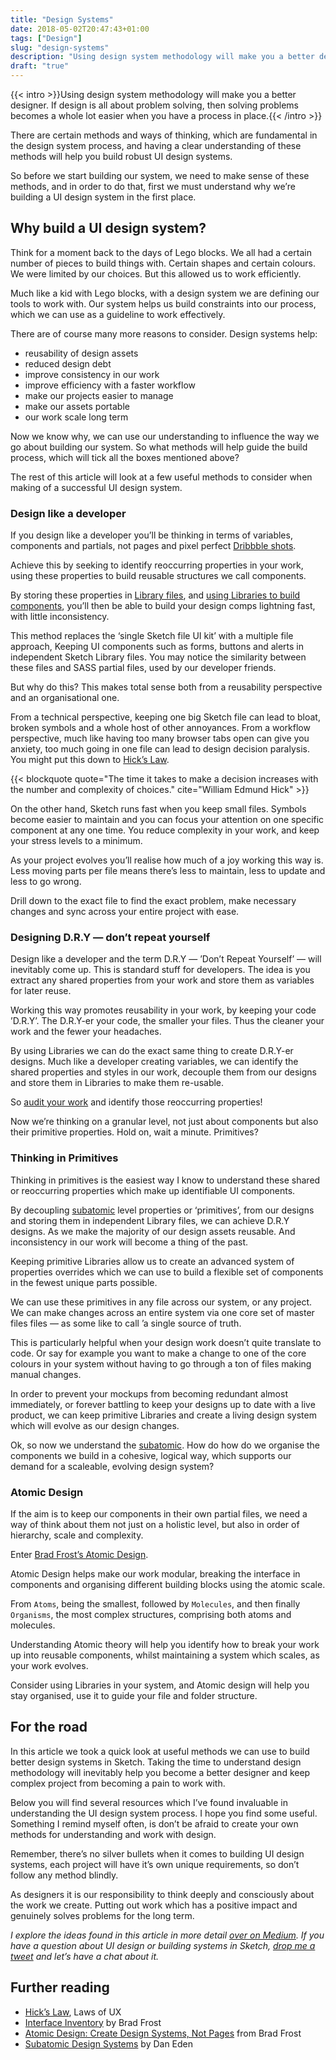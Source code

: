 ```yaml
---
title: "Design Systems"
date: 2018-05-02T20:47:43+01:00
tags: ["Design"]
slug: "design-systems"
description: "Using design system methodology will make you a better designer. In this piece you’ll learn some key methods to help you design in systems."
draft: "true"
---
```


{{< intro >}}Using design system methodology will make you a better designer. If design is all about problem solving, then solving problems becomes a whole lot easier when you have a process in place.{{< /intro >}}

There are certain methods and ways of thinking, which are fundamental in the design system process, and having a clear understanding of these methods will help you build robust UI design systems.

So before we start building our system, we need to make sense of these methods, and in order to do that, first we must understand why we’re building a UI design system in the first place.

## Why build a UI design system?

Think for a moment back to the days of Lego blocks. We all had a certain number of pieces to build things with. Certain shapes and certain colours. We were limited by our choices. But this allowed us to work efficiently.

Much like a kid with Lego blocks, with a design system we are defining our tools to work with. Our system helps us build constraints into our process, which we can use as a guideline to work effectively.

There are of course many more reasons to consider. Design systems help:

- reusability of design assets
- reduced design debt
- improve consistency in our work
- improve efficiency with a faster workflow
- make our projects easier to manage
- make our assets portable
- our work scale long term

Now we know why, we can use our understanding to influence the way we go about building our system. So what methods will help guide the build process, which will tick all the boxes mentioned above?

The rest of this article will look at a few useful methods to consider when making of a successful UI design system.

### Design like a developer

If you design like a developer you’ll be thinking in terms of variables, components and partials, not pages and pixel perfect [Dribbble shots](https://blog.intercom.com/the-dribbblisation-of-design/).

Achieve this by seeking to identify reoccurring properties in your work, using these properties to build reusable structures we call components.

By storing these properties in [Library files](https://www.sketchapp.com/docs/libraries/), and [using Libraries to build components](https://blog.usejournal.com/using-sketch-libraries-to-build-a-better-ui-design-system-part-1-26f5660f3c98), you’ll then be able to build your design comps lightning fast, with little inconsistency.

This method replaces the ‘single Sketch file UI kit’ with a multiple file approach, Keeping UI components such as forms, buttons and alerts in independent Sketch Library files. You may notice the similarity between these files and SASS partial files, used by our developer friends.

But why do this? This makes total sense both from a reusability perspective and an organisational one.

From a technical perspective, keeping one big Sketch file can lead to bloat, broken symbols and a whole host of other annoyances. From a workflow perspective, much like having too many browser tabs open can give you anxiety, too much going in one file can lead to design decision paralysis. You might put this down to [Hick’s Law](https://lawsofux.com/hicks-law.html).

{{< blockquote quote="The time it takes to make a decision increases with the number and complexity of choices." cite="William Edmund Hick" >}}

On the other hand, Sketch runs fast when you keep small files. Symbols become easier to maintain and you can focus your attention on one specific component at any one time. You reduce complexity in your work, and keep your stress levels to a minimum.

As your project evolves you’ll realise how much of a joy working this way is. Less moving parts per file means there’s less to maintain, less to update and less to go wrong.

Drill down to the exact file to find the exact problem, make necessary changes and sync across your entire project with ease.

### Designing D.R.Y — don’t repeat yourself

Design like a developer and the term D.R.Y — ’Don’t Repeat Yourself’ — will inevitably come up. This is standard stuff for developers. The idea is you extract any shared properties from your work and store them as variables for later reuse.

Working this way promotes reusability in your work, by keeping your code ’D.R.Y’. The D.R.Y-er your code, the smaller your files. Thus the cleaner your work and the fewer your headaches.

By using Libraries we can do the exact same thing to create D.R.Y-er designs. Much like a developer creating variables, we can identify the shared properties and styles in our work, decouple them from our designs and store them in Libraries to make them re-usable.

So [audit your work](http://bradfrost.com/blog/post/interface-inventory/) and identify those reoccurring properties!

Now we’re thinking on a granular level, not just about components but also their primitive properties. Hold on, wait a minute. Primitives?

### Thinking in Primitives

Thinking in primitives is the easiest way I know to understand these shared or reoccurring properties which make up identifiable UI components.

By decoupling [subatomic](https://daneden.me/2018/01/05/subatomic-design-systems/) level properties or ‘primitives’, from our designs and storing them in independent Library files, we can achieve D.R.Y designs. As we make the majority of our design assets reusable. And inconsistency in our work will become a thing of the past.

Keeping primitive Libraries allow us to create an advanced system of properties overrides which we can use to build a flexible set of components in the fewest unique parts possible.

We can use these primitives in any file across our system, or any project. We can make changes across an entire system via one core set of master files files — as some like to call ’a single source of truth.

This is particularly helpful when your design work doesn’t quite translate to code. Or say for example you want to make a change to one of the core colours in your system without having to go through a ton of files making manual changes.

In order to prevent your mockups from becoming redundant almost immediately, or forever battling to keep your designs up to date with a live product, we can keep primitive Libraries and create a living design system which will evolve as our design changes.

Ok, so now we understand the [subatomic](https://daneden.me/2018/01/05/subatomic-design-systems/). How do how do we organise the components we build in a cohesive, logical way, which supports our demand for a scaleable, evolving design system?

### Atomic Design

If the aim is to keep our components in their own partial files, we need a way of think about them not just on a holistic level, but also in order of hierarchy, scale and complexity.

Enter [Brad Frost’s Atomic Design](http://bradfrost.com/blog/post/atomic-web-design/).

Atomic Design helps make our work modular, breaking the interface in components and organising different building blocks using the atomic scale.

From `Atoms`, being the smallest, followed by `Molecules`, and then finally `Organisms`, the most complex structures, comprising both atoms and molecules.

Understanding Atomic theory will help you identify how to break your work up into reusable components, whilst maintaining a system which scales, as your work evolves.

Consider using Libraries in your system, and Atomic design will help you stay organised, use it to guide your file and folder structure.

## For the road

In this article we took a quick look at useful methods we can use to build better design systems in Sketch. Taking the time to understand design methodology will inevitably help you become a better designer and keep complex project from becoming a pain to work with.

Below you will find several resources which I’ve found invaluable in understanding the UI design system process. I hope you find some useful. Something I remind myself often, is don’t be afraid to create your own methods for understanding and work with design.

Remember, there’s no silver bullets when it comes to building UI design systems, each project will have it’s own unique requirements, so don’t follow any method blindly.

As designers it is our responsibility to think deeply and consciously about the work we create. Putting out work which has a positive impact and genuinely solves problems for the long term.

_I explore the ideas found in this article in more detail [over on Medium](https://medium.com/@murshidazher). If you have a question about UI design or building systems in Sketch, [drop me a tweet](https://twitter.com/murshidazher) and let’s have a chat about it._

## Further reading

- [Hick’s Law](https://lawsofux.com/hicks-law.html), Laws of UX
- [Interface Inventory](http://bradfrost.com/blog/post/interface-inventory/) by Brad Frost
- [Atomic Design: Create Design Systems, Not Pages](https://www.youtube.com/watch?v=wcAl0VXYBGE) from Brad Frost
- [Subatomic Design Systems](https://daneden.me/2018/01/05/subatomic-design-systems/) by Dan Eden

